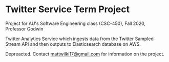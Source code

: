 # Twitter Service Term Project

Project for AU's Software Engineering class (CSC-450), Fall 2020, Professor Godwin

Twitter Analytics Service which ingests data from the Twitter Sampled Stream API and then outputs to Elasticsearch database on AWS.

Depreacted. Contact mattwilki17@gmail.com for information on the project.
